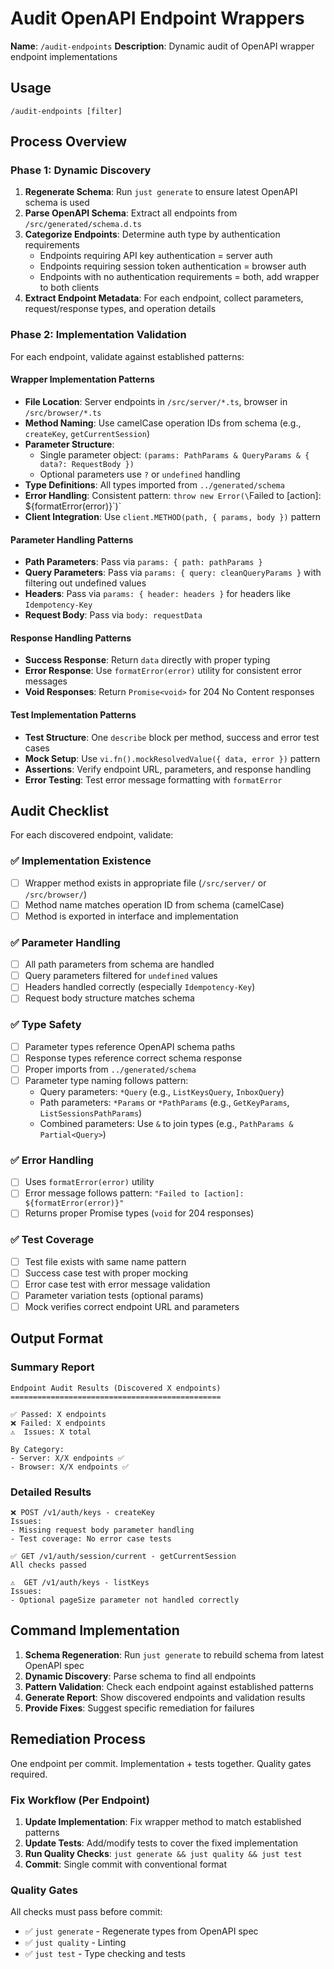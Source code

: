 # Audit OpenAPI Endpoint Wrappers

**Name**: `/audit-endpoints`
**Description**: Dynamic audit of OpenAPI wrapper endpoint implementations

## Usage

```
/audit-endpoints [filter]
```

## Process Overview

### Phase 1: Dynamic Discovery

1. **Regenerate Schema**: Run `just generate` to ensure latest OpenAPI schema is used
2. **Parse OpenAPI Schema**: Extract all endpoints from `/src/generated/schema.d.ts`
3. **Categorize Endpoints**: Determine auth type by authentication requirements
   - Endpoints requiring API key authentication = server auth
   - Endpoints requiring session token authentication = browser auth
   - Endpoints with no authentication requirements = both, add wrapper to both clients
4. **Extract Endpoint Metadata**: For each endpoint, collect parameters, request/response types, and operation details

### Phase 2: Implementation Validation

For each endpoint, validate against established patterns:

#### Wrapper Implementation Patterns

- **File Location**: Server endpoints in `/src/server/*.ts`, browser in `/src/browser/*.ts`
- **Method Naming**: Use camelCase operation IDs from schema (e.g., `createKey`, `getCurrentSession`)
- **Parameter Structure**:
  - Single parameter object: `(params: PathParams & QueryParams & { data?: RequestBody })`
  - Optional parameters use `?` or `undefined` handling
- **Type Definitions**: All types imported from `../generated/schema`
- **Error Handling**: Consistent pattern: `throw new Error(\`Failed to [action]: \${formatError(error)}\`)`
- **Client Integration**: Use `client.METHOD(path, { params, body })` pattern

#### Parameter Handling Patterns

- **Path Parameters**: Pass via `params: { path: pathParams }`
- **Query Parameters**: Pass via `params: { query: cleanQueryParams }` with filtering out undefined values
- **Headers**: Pass via `params: { header: headers }` for headers like `Idempotency-Key`
- **Request Body**: Pass via `body: requestData`

#### Response Handling Patterns

- **Success Response**: Return `data` directly with proper typing
- **Error Response**: Use `formatError(error)` utility for consistent error messages
- **Void Responses**: Return `Promise<void>` for 204 No Content responses

#### Test Implementation Patterns

- **Test Structure**: One `describe` block per method, success and error test cases
- **Mock Setup**: Use `vi.fn().mockResolvedValue({ data, error })` pattern
- **Assertions**: Verify endpoint URL, parameters, and response handling
- **Error Testing**: Test error message formatting with `formatError`

## Audit Checklist

For each discovered endpoint, validate:

### ✅ Implementation Existence

- [ ] Wrapper method exists in appropriate file (`/src/server/` or `/src/browser/`)
- [ ] Method name matches operation ID from schema (camelCase)
- [ ] Method is exported in interface and implementation

### ✅ Parameter Handling

- [ ] All path parameters from schema are handled
- [ ] Query parameters filtered for `undefined` values
- [ ] Headers handled correctly (especially `Idempotency-Key`)
- [ ] Request body structure matches schema

### ✅ Type Safety

- [ ] Parameter types reference OpenAPI schema paths
- [ ] Response types reference correct schema response
- [ ] Proper imports from `../generated/schema`
- [ ] Parameter type naming follows pattern:
  - Query parameters: `*Query` (e.g., `ListKeysQuery`, `InboxQuery`)
  - Path parameters: `*Params` or `*PathParams` (e.g., `GetKeyParams`, `ListSessionsPathParams`)
  - Combined parameters: Use `&` to join types (e.g., `PathParams & Partial<Query>`)

### ✅ Error Handling

- [ ] Uses `formatError(error)` utility
- [ ] Error message follows pattern: `"Failed to [action]: ${formatError(error)}"`
- [ ] Returns proper Promise types (`void` for 204 responses)

### ✅ Test Coverage

- [ ] Test file exists with same name pattern
- [ ] Success case test with proper mocking
- [ ] Error case test with error message validation
- [ ] Parameter variation tests (optional params)
- [ ] Mock verifies correct endpoint URL and parameters

## Output Format

### Summary Report

```
Endpoint Audit Results (Discovered X endpoints)
===============================================

✅ Passed: X endpoints
❌ Failed: X endpoints
⚠️  Issues: X total

By Category:
- Server: X/X endpoints ✅
- Browser: X/X endpoints ✅
```

### Detailed Results

```
❌ POST /v1/auth/keys - createKey
Issues:
- Missing request body parameter handling
- Test coverage: No error case tests

✅ GET /v1/auth/session/current - getCurrentSession
All checks passed

⚠️  GET /v1/auth/keys - listKeys
Issues:
- Optional pageSize parameter not handled correctly
```

## Command Implementation

1. **Schema Regeneration**: Run `just generate` to rebuild schema from latest OpenAPI spec
2. **Dynamic Discovery**: Parse schema to find all endpoints
3. **Pattern Validation**: Check each endpoint against established patterns
4. **Generate Report**: Show discovered endpoints and validation results
5. **Provide Fixes**: Suggest specific remediation for failures

## Remediation Process

One endpoint per commit. Implementation + tests together. Quality gates required.

### Fix Workflow (Per Endpoint)

1. **Update Implementation**: Fix wrapper method to match established patterns
2. **Update Tests**: Add/modify tests to cover the fixed implementation
3. **Run Quality Checks**: `just generate && just quality && just test`
4. **Commit**: Single commit with conventional format

### Quality Gates

All checks must pass before commit:

- ✅ `just generate` - Regenerate types from OpenAPI spec
- ✅ `just quality` - Linting
- ✅ `just test` - Type checking and tests

